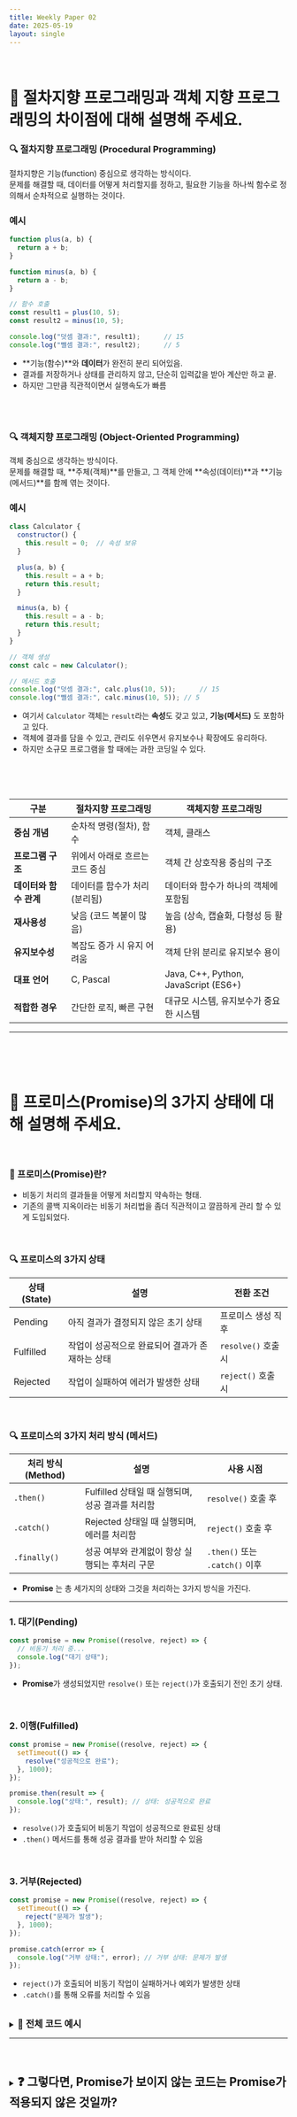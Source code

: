 ```yaml
---
title: Weekly Paper 02
date: 2025-05-19
layout: single
---
```


<br>


# 📌 절차지향 프로그래밍과 객체 지향 프로그래밍의 차이점에 대해 설명해 주세요. <br>


### 🔍  절차지향 프로그래밍 (Procedural Programming)

절차지향은 기능(function) 중심으로 생각하는 방식이다. <br>
문제를 해결할 때, 데이터를 어떻게 처리할지를 정하고, 필요한 기능을 하나씩 함수로 정의해서 순차적으로 실행하는 것이다. <br>

### 예시
```js
function plus(a, b) {
  return a + b;
}

function minus(a, b) {
  return a - b;
}

// 함수 호출
const result1 = plus(10, 5);
const result2 = minus(10, 5);

console.log("덧셈 결과:", result1);      // 15
console.log("뺄셈 결과:", result2);      // 5
```
* **기능(함수)**와 **데이터**가 완전히 분리 되어있음.
* 결과를 저장하거나 상태를 관리하지 않고, 단순히 입력값을 받아 계산만 하고 끝.
* 하지만 그만큼 직관적이면서 실행속도가 빠름

<br><br>

### 🔍 객체지향 프로그래밍 (Object-Oriented Programming)
객체 중심으로 생각하는 방식이다. <br>
문제를 해결할 때, **주체(객체)**를 만들고, 그 객체 안에 **속성(데이터)**과 **기능(메서드)**를 함께 엮는 것이다. <br>

### 예시
```js
class Calculator {
  constructor() {
    this.result = 0;  // 속성 보유
  }

  plus(a, b) {
    this.result = a + b;
    return this.result;
  }

  minus(a, b) {
    this.result = a - b;
    return this.result;
  }
}

// 객체 생성
const calc = new Calculator();

// 메서드 호출
console.log("덧셈 결과:", calc.plus(10, 5));      // 15
console.log("뺄셈 결과:", calc.minus(10, 5)); // 5
```
* 여기서 `Calculator` 객체는 `result`라는 **속성**도 갖고 있고, **기능(메서드)** 도 포함하고 있다.
* 객체에 결과를 담을 수 있고, 관리도 쉬우면서 유지보수나 확장에도 유리하다.
* 하지만 소규모 프로그램을 할 때에는 과한 코딩일 수 있다.




<br><br><br>

| 구분             | 절차지향 프로그래밍        | 객체지향 프로그래밍                           |
| -------------- | ----------------- | ------------------------------------ |
| **중심 개념**      | 순차적 명령(절차), 함수    | 객체, 클래스                              |
| **프로그램 구조**    | 위에서 아래로 흐르는 코드 중심 | 객체 간 상호작용 중심의 구조                     |
| **데이터와 함수 관계** | 데이터를 함수가 처리 (분리됨) | 데이터와 함수가 하나의 객체에 포함됨                 |
| **재사용성**       | 낮음 (코드 복붙이 많음)    | 높음 (상속, 캡슐화, 다형성 등 활용)               |
| **유지보수성**      | 복잡도 증가 시 유지 어려움   | 객체 단위 분리로 유지보수 용이                    |
| **대표 언어**      | C, Pascal         | Java, C++, Python, JavaScript (ES6+) |
| **적합한 경우**     | 간단한 로직, 빠른 구현     | 대규모 시스템, 유지보수가 중요한 시스템               |

---

<br><br><br>

# 📌 프로미스(Promise)의 3가지 상태에 대해 설명해 주세요.

<br>

### 📍 프로미스(Promise)란? <br>
 * 비동기 처리의 결과들을 어떻게 처리할지 약속하는 형태. <br> 
 * 기존의 콜백 지옥이라는 비동기 처리법을 좀더 직관적이고 깔끔하게 관리 할 수 있게 도입되었다. <br> 

 <br>

### 🔍 프로미스의 3가지 상태 

| 상태 (State) | 설명                         | 전환 조건            |
| ---------- | -------------------------- | ---------------- |
| Pending    | 아직 결과가 결정되지 않은 초기 상태       | 프로미스 생성 직후       |
| Fulfilled  | 작업이 성공적으로 완료되어 결과가 존재하는 상태 | `resolve()` 호출 시 |
| Rejected   | 작업이 실패하여 에러가 발생한 상태        | `reject()` 호출 시  |

<br>

### 🔍 프로미스의 3가지 처리 방식 (메서드)

| 처리 방식 (Method) | 설명                               | 사용 시점                      |
| -------------- | -------------------------------- | -------------------------- |
| `.then()`      | Fulfilled 상태일 때 실행되며, 성공 결과를 처리함 | `resolve()` 호출 후           |
| `.catch()`     | Rejected 상태일 때 실행되며, 에러를 처리함     | `reject()` 호출 후            |
| `.finally()`   | 성공 여부와 관계없이 항상 실행되는 후처리 구문       | `.then()` 또는 `.catch()` 이후 |

* **Promise** 는 총 세가지의 상태와 그것을 처리하는 3가지 방식을 가진다.

---


### 1. 대기(Pending)

```js
const promise = new Promise((resolve, reject) => {
  // 비동기 처리 중...
  console.log("대기 상태"); 
});
```

* **Promise**가 생성되었지만 `resolve()` 또는 `reject()`가 호출되기 전인 초기 상태.

<br>

### 2. 이행(Fulfilled)

```js
const promise = new Promise((resolve, reject) => {
  setTimeout(() => {
    resolve("성공적으로 완료");
  }, 1000);
});

promise.then(result => {
  console.log("상태:", result); // 상태: 성공적으로 완료 
});
```
* `resolve()`가 호출되어 비동기 작업이 성공적으로 완료된 상태
* `.then()` 메서드를 통해 성공 결과를 받아 처리할 수 있음

<br>

### 3. 거부(Rejected)

```js
const promise = new Promise((resolve, reject) => {
  setTimeout(() => {
    reject("문제가 발생");
  }, 1000);
});

promise.catch(error => {
  console.log("거부 상태:", error); // 거부 상태: 문제가 발생
});
```
* `reject()`가 호출되어 비동기 작업이 실패하거나 예외가 발생한 상태
* `.catch()`를 통해 오류를 처리할 수 있음


<br>

<details>
  <summary><strong style="font-size: 1.2em;">🔸 전체 코드 예시</strong></summary>

  <div style="background: #f0f0f0; padding: 1em; " markdown="1">

```js
const userInput = ""; // 사용자가 입력

new Promise((resolve, reject) => {
  setTimeout(() => {
    if (userInput) {
      resolve("로그인 성공");
    } else {
      reject("로그인 실패: 아이디를 입력하세요");
    }
  }, 1000);
})
.then(result => {
  console.log(result);
})
.catch(error => {
  console.error("에러 발생:", error);
})
.finally(() => {
  console.log("작업 종료");
});
```
* 이런식으로 작성할 수 있습니다.

</div>
</details>

---

<br><br>

<details>
  <summary><strong style="font-size: 1.5em;">❓ 그렇다면, Promise가 보이지 않는 코드는 Promise가 적용되지 않은 것일까?</strong></summary>

  <div style="background: #f0f0f0; padding: 1em; " markdown="1">



* **Promise** 는 코드에 명시적으로 `new Promise(...)` 형태로 보이지 않더라도 **내부에서 사용되고 있다.**


 ### 예를 들어
 
```js
 fetch("https://example.com/data")
  .then(response => response.json())
  .then(data => console.log(data))
  .catch(error => console.error("에러:", error));
```
* 이코드엔 **Promise**가 없어보이지만 `fetch()` 는 내부적으로 **Promise**를 반환하기 때문에 상관 없는 것이다.

### 실제론

```js
function fetchData(url) {
  return new Promise((resolve, reject) => {
    setTimeout(() => {
      resolve({
        json: () => Promise.resolve({ message: "데이터 도착", url })
      });
    }, 1000);
  });
}

fetchData("https://example.com/data")
  .then(response => response.json())
  .then(data => console.log(data))
  .catch(error => console.error("에러:", error));
```
* 이런식의 동작을 하고 있는 것이다.

### 다른 예시 
```js
async function getUser() {
  return "사용자 정보";
}

getUser().then(console.log); // 출력: 사용자 정보
```
* `getUser()`는 `async` 키워드 덕분에 자동으로 **Promise**를 반환한다.
* `then()`을 사용할 수 있다는 것 자체가, 내부적으로 **Promise**가 동작하고 있다는 증거인 것이다.

### 실제론
```js
function getUser() {
return new Promise((resolve) => {
  resolve("사용자 정보");
});
}

getUser().then(console.log); // 출력: 사용자 정보
```
*이렇듯 보이진 않지만 `async` 는 항상 `Promise.resolve(...)`를 반환하는 것이다.

</div>
</details>

